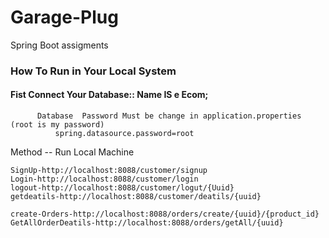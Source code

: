 # Garage-Plug
Spring Boot assigments

### How To Run in Your Local System
#### Fist Connect Your Database:: Name IS e Ecom;
          Database  Password Must be change in application.properties (root is my password)
              spring.datasource.password=root
              
Method --
Run Local Machine

    SignUp-http://localhost:8088/customer/signup
    Login-http://localhost:8088/customer/login
    logout-http://localhost:8088/customer/logut/{Uuid}
    getdeatils-http://localhost:8088/customer/deatils/{uuid}
    
    create-Orders-http://localhost:8088/orders/create/{uuid}/{product_id}
    GetAllOrderDeatils-http://localhost:8088/orders/getAll/{uuid}
          
          
      
